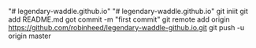 "# legendary-waddle.github.io" 
"# legendary-waddle.github.io"  git iniit git add README.md got commit -m "first commit" git remote add origin https://github.com/robinheed/legendary-waddle-github.io.git git push -u origin master
